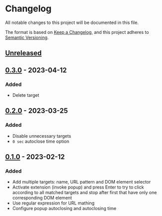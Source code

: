 # Changelog

All notable changes to this project will be documented in this file.

The format is based on [Keep a Changelog](https://keepachangelog.com/en/1.0.0/),
and this project adheres to [Semantic Versioning](https://semver.org/spec/v2.0.0.html).

## [Unreleased]

## [0.3.0] - 2023-04-12

### Added

- Delete target

## [0.2.0] - 2023-03-25

### Added

- Disable unnecessary targets
- `0 sec` autoclose time option

## [0.1.0] - 2023-02-12

### Added

- Add multiple targets: name, URL pattern and DOM element selector
- Activate extension (invoke popup) and press Enter to try to click according to all matched targets and stop after first that have only one corresponding DOM element
- Use regular expression for URL mathing
- Configure popup autoclosing and autoclosing time

[Unreleased]: https://github.com/vikian050194/click/compare/v0.3.0...HEAD
[0.3.0]: https://github.com/vikian050194/click/compare/v0.2.0...v0.3.0
[0.2.0]: https://github.com/vikian050194/click/compare/v0.1.0...v0.2.0
[0.1.0]: https://github.com/vikian050194/click/releases/tag/v0.1.0
